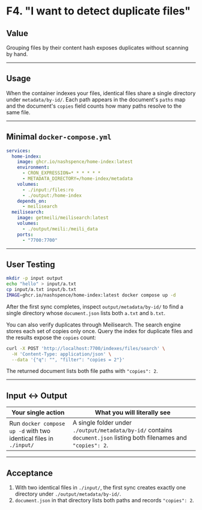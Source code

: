 # F4. "I want to detect duplicate files"

## Value

Grouping files by their content hash exposes duplicates without scanning by hand.

---

## Usage

When the container indexes your files, identical files share a single directory under `metadata/by-id/`. Each path appears in the document's `paths` map and the document's `copies` field counts how many paths resolve to the same file.

---

## Minimal `docker-compose.yml`

```yaml
services:
  home-index:
    image: ghcr.io/nashspence/home-index:latest
    environment:
      - CRON_EXPRESSION=* * * * * *
      - METADATA_DIRECTORY=/home-index/metadata
    volumes:
      - ./input:/files:ro
      - ./output:/home-index
    depends_on:
      - meilisearch
  meilisearch:
    image: getmeili/meilisearch:latest
    volumes:
      - ./output/meili:/meili_data
    ports:
      - "7700:7700"
```

---

## User Testing

```bash
mkdir -p input output
echo "hello" > input/a.txt
cp input/a.txt input/b.txt
IMAGE=ghcr.io/nashspence/home-index:latest docker compose up -d
```

After the first sync completes, inspect `output/metadata/by-id/` to find a single directory whose `document.json` lists both `a.txt` and `b.txt`.

You can also verify duplicates through Meilisearch. The search engine stores each set of copies only once. Query the index for duplicate files and the results expose the `copies` count:

```bash
curl -X POST 'http://localhost:7700/indexes/files/search' \
  -H 'Content-Type: application/json' \
  --data '{"q": "", "filter": "copies = 2"}'
```

The returned document lists both file paths with `"copies": 2`.

---

## Input ↔ Output

| **Your single action** | **What you will literally see** |
| --- | --- |
| Run `docker compose up -d` with two identical files in `./input/` | A single folder under `./output/metadata/by-id/` contains `document.json` listing both filenames and `"copies": 2`. |

---

## Acceptance

1. With two identical files in `./input/`, the first sync creates exactly one directory under `./output/metadata/by-id/`.
2. `document.json` in that directory lists both paths and records `"copies": 2`.
